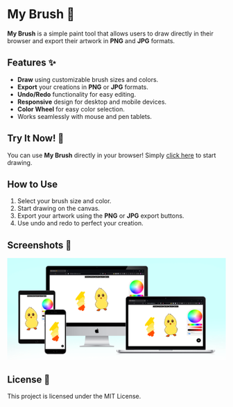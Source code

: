 # My Brush 🎨

**My Brush** is a simple paint tool that allows users to draw directly in their browser and export their artwork in **PNG** and **JPG** formats.

## Features ✨

- **Draw** using customizable brush sizes and colors.
- **Export** your creations in **PNG** or **JPG** formats.
- **Undo/Redo** functionality for easy editing.
- **Responsive** design for desktop and mobile devices.
- **Color Wheel** for easy color selection.
- Works seamlessly with mouse and pen tablets.

## Try It Now! 🚀

You can use **My Brush** directly in your browser! Simply [click here](https://themiu.github.io/my-brush/) to start drawing.

## How to Use

1. Select your brush size and color.
2. Start drawing on the canvas.
3. Export your artwork using the **PNG** or **JPG** export buttons.
4. Use undo and redo to perfect your creation.

## Screenshots 📸
![preview](https://raw.githubusercontent.com/TheMIU/my-brush/refs/heads/main/images/preview.png)

## License 📄

This project is licensed under the MIT License.
